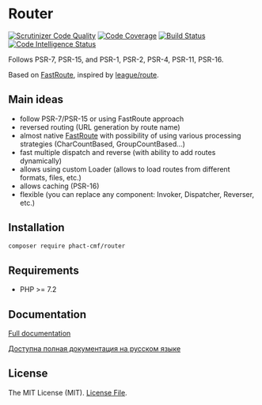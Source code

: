 # Router

[![Scrutinizer Code Quality](https://scrutinizer-ci.com/g/phact-cmf/Router/badges/quality-score.png?b=master)](https://scrutinizer-ci.com/g/phact-cmf/Router/?branch=master)
[![Code Coverage](https://scrutinizer-ci.com/g/phact-cmf/Router/badges/coverage.png?b=master)](https://scrutinizer-ci.com/g/phact-cmf/Router/?branch=master)
[![Build Status](https://travis-ci.org/phact-cmf/Router.svg?branch=master)](https://travis-ci.org/phact-cmf/Router)
[![Code Intelligence Status](https://scrutinizer-ci.com/g/phact-cmf/Router/badges/code-intelligence.svg?b=master)](https://scrutinizer-ci.com/code-intelligence)

Follows PSR-7, PSR-15, and PSR-1, PSR-2, PSR-4, PSR-11, PSR-16.

Based on [FastRoute](https://github.com/nikic/FastRoute), inspired by [league/route](https://route.thephpleague.com/).

## Main ideas

- follow PSR-7/PSR-15 or using FastRoute approach
- reversed routing (URL generation by route name)
- almost native [FastRoute](https://github.com/nikic/FastRoute) with possibility of using various processing strategies (CharCountBased, GroupCountBased...)
- fast multiple dispatch and reverse (with ability to add routes dynamically)
- allows using custom Loader (allows to load routes from different formats, files, etc.)
- allows caching (PSR-16)
- flexible (you can replace any component: Invoker, Dispatcher, Reverser, etc.)

## Installation

```bash
composer require phact-cmf/router
```

## Requirements

- PHP >= 7.2

## Documentation

[Full documentation](docs/en.md)

[Доступна полная документация на русском языке](docs/ru.md)

## License

The MIT License (MIT). [License File](LICENSE.md).

